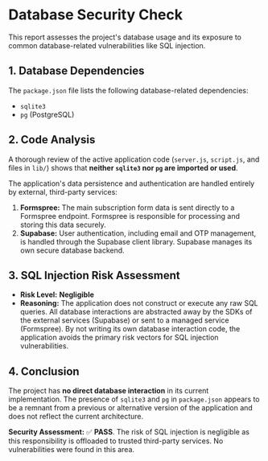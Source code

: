 # Database Security Check

This report assesses the project's database usage and its exposure to common database-related vulnerabilities like SQL injection.

## 1. Database Dependencies

The `package.json` file lists the following database-related dependencies:

- `sqlite3`
- `pg` (PostgreSQL)

## 2. Code Analysis

A thorough review of the active application code (`server.js`, `script.js`, and files in `lib/`) shows that **neither `sqlite3` nor `pg` are imported or used**.

The application's data persistence and authentication are handled entirely by external, third-party services:

1.  **Formspree:** The main subscription form data is sent directly to a Formspree endpoint. Formspree is responsible for processing and storing this data securely.
2.  **Supabase:** User authentication, including email and OTP management, is handled through the Supabase client library. Supabase manages its own secure database backend.

## 3. SQL Injection Risk Assessment

- **Risk Level:** **Negligible**
- **Reasoning:** The application does not construct or execute any raw SQL queries. All database interactions are abstracted away by the SDKs of the external services (Supabase) or sent to a managed service (Formspree). By not writing its own database interaction code, the application avoids the primary risk vectors for SQL injection vulnerabilities.

## 4. Conclusion

The project has **no direct database interaction** in its current implementation. The presence of `sqlite3` and `pg` in `package.json` appears to be a remnant from a previous or alternative version of the application and does not reflect the current architecture.

**Security Assessment:** ✅ **PASS**. The risk of SQL injection is negligible as this responsibility is offloaded to trusted third-party services. No vulnerabilities were found in this area.
